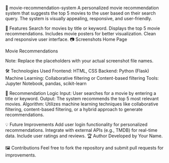 🎥 movie-recommendation-system
A personalized movie recommendation system that suggests the top 5 movies to the user based on their search query. The system is visually appealing, responsive, and user-friendly.

📝 Features
Search for movies by title or keyword.
Displays the top 5 movie recommendations.
Includes movie posters for better visualization.
Clean and responsive user interface.
📷 Screenshots
Home Page

Movie Recommendations

Note: Replace the placeholders with your actual screenshot file names.

🛠️ Technologies Used
Frontend: HTML, CSS
Backend: Python (Flask)
Machine Learning: Collaborative filtering or Content-based filtering
Tools: Jupyter Notebook, pandas, scikit-learn

🧠 Recommendation Logic
Input: User searches for a movie by entering a title or keyword.
Output: The system recommends the top 5 most relevant movies.
Algorithm: Utilizes machine learning techniques like collaborative filtering, content-based filtering, or a hybrid approach to generate recommendations.

💡 Future Improvements
Add user login functionality for personalized recommendations.
Integrate with external APIs (e.g., TMDB) for real-time data.
Include user ratings and reviews.
🏆 Author
Developed by Your Name.

🖼️ Contributions
Feel free to fork the repository and submit pull requests for improvements.

